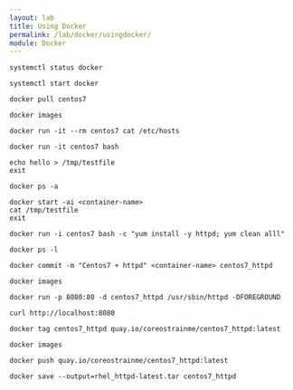 ```yaml
---
layout: lab
title: Using Docker
permalink: /lab/docker/usingdocker/
module: Docker
---
```


```
systemctl status docker
```

```
systemctl start docker
```

```
docker pull centos7
```

```
docker images
```

```
docker run -it --rm centos7 cat /etc/hosts
```

```
docker run -it centos7 bash
```

```
echo hello > /tmp/testfile
exit
```

```
docker ps -a
```

```
docker start -ai <container-name>
cat /tmp/testfile
exit
```

```
docker run -i centos7 bash -c "yum install -y httpd; yum clean alll"
```

```
docker ps -l
```

```
docker commit -m "Centos7 + httpd" <container-name> centos7_httpd
```

```
docker images
```

```
docker run -p 8080:80 -d centos7_httpd /usr/sbin/httpd -DFOREGROUND
```

```
curl http://localhost:8080
```

```
docker tag centos7_httpd quay.io/coreostrainme/centos7_httpd:latest
```

```
docker images
```

```
docker push quay.io/coreostrainme/centos7_httpd:latest
```

```
docker save --output=rhel_httpd-latest.tar centos7_httpd
```
